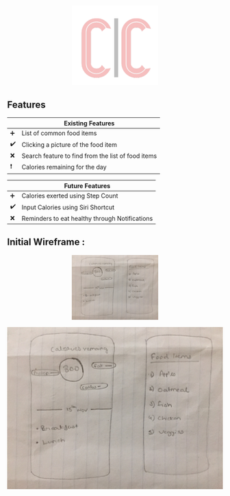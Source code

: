 <p align="center"> <img src="https://github.com/Chavan27/Calorie-Counter/blob/master/Screenshot%202019-07-15%20at%2010.13.47%20PM.png" width="40%">


## Features

 |         | Existing Features  |
----------|-----------------
:heavy_plus_sign: | List of common food items
:heavy_check_mark: | Clicking a picture of the food item
:x: | Search feature to find from the list of food items
:heavy_exclamation_mark: | Calories remaining for the day

 |         | Future Features  |
----------|-----------------
:heavy_plus_sign: | Calories exerted using Step Count
:heavy_check_mark: | Input Calories using Siri Shortcut
:x: | Reminders to eat healthy through Notifications


## Initial Wireframe : 
<p align="center"> <img src="https://github.com/Chavan27/Calorie-Counter/blob/master/image122.jpeg" width="40%">
 
 
 
 
 
![alt text](https://github.com/Chavan27/Calorie-Counter/blob/master/image122.jpeg)


